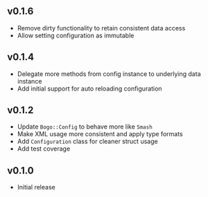 ## v0.1.6
* Remove dirty functionality to retain consistent data access
* Allow setting configuration as immutable

## v0.1.4
* Delegate more methods from config instance to underlying data instance
* Add initial support for auto reloading configuration

## v0.1.2
* Update `Bogo::Config` to behave more like `Smash`
* Make XML usage more consistent and apply type formats
* Add `Configuration` class for cleaner struct usage
* Add test coverage

## v0.1.0
* Initial release
